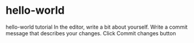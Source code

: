 # hello-world
hello-world tutorial
In the editor, write a bit about yourself.
Write a commit message that describes your changes.
Click Commit changes button
